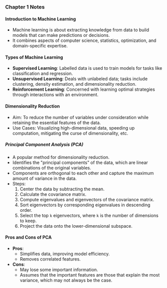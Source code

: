 ### Chapter 1 Notes

#### Introduction to Machine Learning
- Machine learning is about extracting knowledge from data to build models that can make predictions or decisions.
- It combines aspects of computer science, statistics, optimization, and domain-specific expertise.
  
#### Types of Machine Learning
- **Supervised Learning**: Labelled data is used to train models for tasks like classification and regression.
- **Unsupervised Learning**: Deals with unlabeled data; tasks include clustering, density estimation, and dimensionality reduction.
- **Reinforcement Learning**: Concerned with learning optimal strategies through interactions with an environment.

#### Dimensionality Reduction
- Aim: To reduce the number of variables under consideration while retaining the essential features of the data.
- Use Cases: Visualizing high-dimensional data, speeding up computation, mitigating the curse of dimensionality, etc.

##### Principal Component Analysis (PCA)
- A popular method for dimensionality reduction.
- Identifies the "principal components" of the data, which are linear combinations of the original variables.
- Components are orthogonal to each other and capture the maximum amount of variance in the data.
- Steps:
  1. Center the data by subtracting the mean.
  2. Calculate the covariance matrix.
  3. Compute eigenvalues and eigenvectors of the covariance matrix.
  4. Sort eigenvectors by corresponding eigenvalues in descending order.
  5. Select the top `k` eigenvectors, where `k` is the number of dimensions to keep.
  6. Project the data onto the lower-dimensional subspace.

#### Pros and Cons of PCA
- **Pros**: 
  - Simplifies data, improving model efficiency.
  - Removes correlated features.
- **Cons**:
  - May lose some important information.
  - Assumes that the important features are those that explain the most variance, which may not always be the case.

